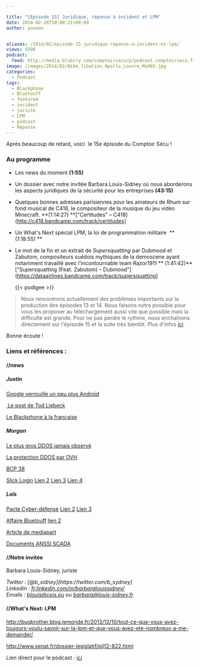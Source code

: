 ```yaml
---

title: "[Episode 15] Juridique, réponse à incident et LPM"
date: 2014-02-26T10:00:21+00:00
author: youenn


aliases: /2014/02/episode-15-juridique-reponse-a-incident-et-lpm/
views: 5598
podcast:
  feed: http://media.blubrry.com/comptoirsecu/p/podcast.comptoirsecu.fr/CSEC.EP15.2014-02-25.REPONSE_A_INCIDENTS.mp3
image: /images/2014/02/Nike_libation_Apollo_Louvre_Ma965.jpg
categories:
  - Podcast
tags:
  - Blackphone
  - Bluetouff
  - featured
  - incident
  - juriste
  - LPM
  - podcast
  - Réponse
---
```



Après beaucoup de retard, voici  le 15e épisode du Comptoir Sécu !

<!--more-->

### Au programme

  * Les news du moment **(1:55)**
  * Un dossier avec notre invitée Barbara Louis-Sidney où nous aborderons les aspects juridiques de la sécurité pour les entreprises **(43:15)**
  * Quelques bonnes adresses parisiennes pour les amateurs de Rhum sur fond musical de C418, le compositeur de la musique du jeu vidéo Minecraft. **(1:14:27) **["Certitudes" – C418](http://c418.bandcamp.com/track/certitudes]
  * Un What's Next spécial LPM, la loi de programmation militaire  **(1:18:55) **
  * Le mot de la fin et un extrait de _Supersquatting_ par Dubmood et Zabutom, compositeurs suédois mythiques de la demoscene ayant notamment travaillé avec l'incontournable team Razor1911 ** (1:41:42)** ["Supersquatting (Feat. Zabutom) – Dubmood"](https://dataairlines.bandcamp.com/track/supersquatting]





    {{< podigee >}}




> Nous rencontrons actuellement des problèmes importants sur la production des épisodes 13 et 14. Nous faisons notre possible pour vous les proposer au téléchargement aussi vite que possible mais la difficulté est grande. Pour ne pas perdre le rythme, nous enchaînons directement sur l'épisode 15 et la suite très bientôt. Plus d'infos [ici](https://www.comptoirsecu.fr/2014/02/mais-ou-sont-passes-les-episodes-13-et-14/ "Mais où sont passés les épisodes 13 et 14 ?").

Bonne écoute !

### Liens et références :

#### //news

##### Justin

[Google verrouille un peu plus Android](http://korben.info/google-verrouille-encore-petit-peu-plus-android.html)

[ Le post de Tod Liebeck](https://plus.google.com/+TodLiebeck/posts/gjnmuaDM8sn)

[Le Blackphone à la française](http://www.globalsecuritymag.fr/Charles-d-Aumale-ERCOM-L-arrivee,20140214,42977.html)

##### Morgan

[Le plus gros DDOS jamais observé](http://blog.cloudflare.com/technical-details-behind-a-400gbps-ntp-amplification-ddos-attack)

[La protection DDOS par OVH](https://www.ovh.com/fr/a1164.protection-anti-ddos-service-standard)

[BCP 38](http://www.bcp38.info/index.php/Main_Page)

[Slick Login](http://techcrunch.com/2013/09/09/slicklogin-wants-to-kill-the-password-by-singing-a-silent-song-to-your-smartphone/) [Lien 2](http://www.01net.com/editorial/614258/google-achete-slicklogin-une-start-up-qui-securise-les-acces-au-net-par-le-son/#) [Lien 3](http://www.numerama.com/magazine/28447-google-achete-slicklogin-pour-renforcer-l-authentification.html) [Lien 4](http://techcrunch.com/2014/02/16/google-acquires-slicklogin-the-sound-based-password-alternative/)

##### Loïs

[Pacte Cyber-défense](http://www.defense.gouv.fr/content/download/237708/2704474/file/Pacte%20D%C3%A9fense%20Cyber-1.pdf) [Lien 2](http://www.silicon.fr/nsa-merkel-proposer-hollande-reseau-commun-92766.html) [Lien 3](http://www.itespresso.fr/messagerie-electronique-matignon-veut-chiffrement-donnees-hebergees-france-72964.html)

[Affaire Bluetouff](http://www.numerama.com/magazine/28295-bluetouff-condamne-en-appel-pour-avoir-su-utiliser-google.html) [lien 2](http://reflets.info/letrange-confrontation-entre-le-droit-et-la-technique/)

[Article de mediapart](http://www.mediapart.fr/journal/france/201213/piratage-google-drole-de-proces-en-appel-pour-un-journaliste)

[Documents ANSSI SCADA](http://www.ssi.gouv.fr/fr/menu/actualites/l-anssi-publie-des-mesures-visant-a-renforcer-la-cybersecurite-des-systemes.html)

#### //Notre invitée

Barbara Louis-Sidney, juriste

<address>
  Twitter : [@b_sidney](https://twitter.com/b_sydney]
</address>

<address>
  Linkedin : <a title="Voir le profil public" href="http://fr.linkedin.com/in/barbaralouissidney/"  name="1446dc03ca379e34_webProfileURL">fr.linkedin.com/in/barbaralouissidney/</a> 
</address>

<address>
  <span >Emails : </span><a  href="mailto:blouis@ceis.eu" >blouis@ceis.eu</a><span > ou </span><a  href="mailto:barbara@louis-sidney.fr" >barbara@louis-sidney.fr</a>
</address>

#### //What's Next: LPM

<http://bugbrother.blog.lemonde.fr/2013/12/10/tout-ce-que-vous-avez-toujours-voulu-savoir-sur-la-lpm-et-que-vous-avez-ete-nombreux-a-me-demander/>

<http://www.senat.fr/dossier-legislatif/pjl12-822.html>

Lien direct pour le podcast : [ici](http://media.blubrry.com/comptoirsecu/p/www.comptoirsecu.fr/Episode/ComptoirSecu_Episode_15_Reponse_a_incidents.mp3)
